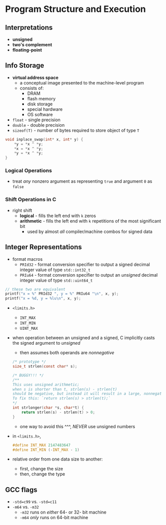 # Program Structure and Execution

## Interpretations

- **unsigned**
- **two's complement**
- **floating-point**

## Info Storage

- **virtual address space**
  - a conceptual image presented to the machine-level program
  - consists of:
    - DRAM
    - flash memory
    - disk storage
    - special hardware
    - OS software
- `float` - single precision
- `double` - double precision
- `sizeof(T)` - number of bytes required to store object of type `T`

```c
void inplace_swap(int* x, int* y) {
    *y = *x ^ *y;
    *x = *x ^ *y;
    *y = *x ^ *y;
}
```

### Logical Operations

- treat _any_ nonzero argument as representing `true` and argument `0` as `false`

### Shift Operations in C

- right shift
  - **logical** - fills the left end with `k` zeros
  - **arithmetic** - fills the left end with `k` repetitions of the most significant bit
    - used by almost _all_ compiler/machine combos for signed data

## Integer Representations

- format macros
  - `PRId32` - format conversion specifier to output a signed decimal integer value of type `std::int32_t`
  - `PRIu64` - format conversion specifier to output an _unsigned_ decimal integer value of type `std::uint64_t`

```c
// these two are equivalent
printf("x = %" PRId32 ", y = %" PRIu64 "\n", x, y);
printf("x = %d, y = %lu\n", x, y);
```

- `<limits.h>`

  - `INT_MAX`
  - `INT_MIN`
  - `UINT_MAX`

- when operation between an unsigned and a signed, C implicitly casts the signed argument to _unsigned_

  - then assumes both operands are _nonnegative_

  ```c
  /* prototype */
  size_t strlen(const char* s);

  /* BUGGY!!! */
  /**
  This uses unsigned arithmetic;
  when s is shorter than t, strlen(s) - strlen(t)
  should be negative, but instead it will result in a large, nonnegative number;
  To fix this: `return strlen(s) > strlen(t);`
  */
  int strlonger(char *s, char*t) {
      return strlen(s) - strlen(t) > 0;
  }
  ```

  - one way to avoid this ^^^, _NEVER_ use unsigned numbers

- in `<limits.h>`,

  ```c
  #define INT_MAX 2147483647
  #define INT_MIN (-INT_MAX - 1)
  ```

- relative order from one data size to another:
  - first, change the size
  - then, change the type

## GCC flags

- `-std=c99` vs. `-std=c11`
- `-m64` vs. `-m32`
  - `-m32` runs on _either_ 64- or 32- bit machine
  - `-m64` _only_ runs on 64-bit machine
